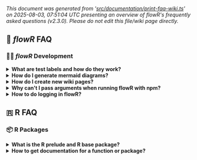 _This document was generated from '[src/documentation/print-faq-wiki.ts](https://github.com/flowr-analysis/flowr/tree/main//src/documentation/print-faq-wiki.ts)' on 2025-08-03, 07:51:04 UTC presenting an overview of flowR's frequently asked questions (v2.3.0). Please do not edit this file/wiki page directly._
	
## 💮 *flowR* FAQ

### 🧑‍💻 *flowR* Development

<details>
<summary><strong>What are test labels and how do they work?</strong></summary>

Tests are labeled based on the *flowR* capabilities that they test for. The list of supported capabilities can be found on the [Capabilities](https://github.com/flowr-analysis/flowr/wiki/Capabilities) wiki page. For more extensive information on test labels, see the [test labels wiki section](https://github.com/flowr-analysis/flowr/wiki/Linting-and-Testing#test-labels).

</details>

<details>
<summary><strong>How do I generate mermaid diagrams?</strong></summary>

There are several ways to generate mermaid diagrams based on the input data that you want to use.
- From the AST (abstract syntax tree): [`./src/util/mermaid/ast.ts`](https://github.com/flowr-analysis/flowr/tree/main/./src/util/mermaid/ast.ts)
- From the CFG (control flow graph): [`./src/util/mermaid/cfg.ts`](https://github.com/flowr-analysis/flowr/tree/main/./src/util/mermaid/cfg.ts)
- From the DFG (dataflow graph): [`./src/util/mermaid/dfg.ts`](https://github.com/flowr-analysis/flowr/tree/main/./src/util/mermaid/dfg.ts)

</details>

<details>
<summary><strong>How do I create new wiki pages?</strong></summary>

To create an automatically generated wiki page, you can follow these steps:
- Create a new file in `src/documentation` with a name like `print-my-page-wiki.ts`.
- Add a new wiki generation script to the [`./package.json`](https://github.com/flowr-analysis/flowr/tree/main/./package.json). You can copy one of the existing ones of the form `"wiki:my-page": "ts-node src/documentation/print-my-page-wiki.ts"`.
- Add the wiki generation script to the `broken-links-and-wiki.yml` GitHub workflow file to enable automatic generation through the CI. You can copy one of the existing ones of the form `update_page wiki/"My page" wiki:my-page`.

You can test your page by piping the wiki generation script to a file. For example, you can run the following command:

```shell
npm run --silent wiki:my-page > __my-page.md
```


Remember not to commit this file, as it's only meant for testing.

</details>

<details>
<summary><strong>Why can't I pass arguments when running flowR with npm?</strong></summary>

With `npm` you have to pass arguments in a specific way. The `--` operator is used to separate the `npm` arguments from the script arguments. For example, if you want to run `flowR` with the `--help` argument, you can use the following command:

```shell
npm run flowR -- --help
```

</details>

<details>
<summary><strong>How to do logging in flowR?</strong></summary>

Check out the [Logging Section in the Linting and Testing wiki page](https://github.com/flowr-analysis/flowr/wiki/Linting-and-Testing#logging) for more information on how to do logging in *flowR*.

</details>

## 🇷 R FAQ

### 📦 R Packages

<details>
<summary><strong>What is the R prelude and R base package?</strong></summary>

The base package contains lots of base functions like `source` for example. 
The R prelude includes the base package along with several other packages.
Packages that were loaded by the prelude can be called without prefixing the function call with the package name and the `::` operator. 

The packages loaded by the R prelude can be seen in the `attached base packages` sections in the output of `sessionInfo()`.

</details>

<details>
<summary><strong>How to get documentation for a function or package?</strong></summary>

There are a couple of ways to get documentation for a function or package. 

🖥️ Firstly, if you have already installed the package the function originated from you can simply run `?<package name>::<function name>` in an R session to print the 
relevant documentation. If you don't know the origin of the package, you can use 
`??<function name>` in an R shell to fuzzy find all documentations containing 
`<function name>` or something similar. 

🌐 Secondly, if you don't have or don't want to install the package you can simply google the fully qualified name of the function. Good sources include `rdrr.io`
or `rdocumentation.org`. Additionally, the package documentation PDF can also
be downloaded directly from `cran`.

</details>
